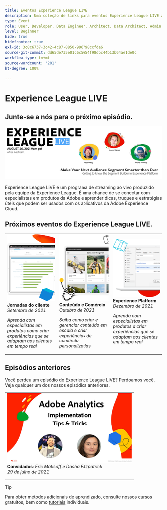 ```yaml
---
title: Eventos Experience League LIVE
description: Uma coleção de links para eventos Experience League LIVE anteriores
type: Event
role: User, Developer, Data Engineer, Architect, Data Architect, Admin, Leader
level: Beginner
hide: true
hidefromtoc: true
exl-id: 3c8c6737-3c42-4c87-8850-996798ccfda6
source-git-commit: dd65de735e01c6c5654f98dbc44b13b64ae1de0c
workflow-type: tm+mt
source-wordcount: '201'
ht-degree: 100%

---
```


# Experience League LIVE

## Junte-se a nós para o próximo episódio.

<a href="https://www.youtube.com/watch?v=rogVKsTFbWk"><img alt="clicar vai direcioná-lo para o lobby do YouTube para o Experience League Live" src="assets/1440x492.png" /></a>

Experience League LIVE é um programa de streaming ao vivo produzido pela equipe da Experience League.  É uma chance de se conectar com especialistas em produtos da Adobe e aprender dicas, truques e estratégias úteis que podem ser usados com os aplicativos da Adobe Experience Cloud.


## Próximos eventos do Experience League LIVE.

<table>
<tr>
  <td>
      <img alt="Serviços de conteúdo" src="./assets/journeys.png" />
     <div>
          <strong>Jornadas do cliente</strong>
     </div>
     <div>
          <em>Setembro de 2021</em>
     </div>
    <p>
    <em>Aprenda com especialistas em produtos como criar experiências que se adaptam aos clientes em tempo real</em>
    <p>
  </td>
  <td>
      <img alt="Serviços de conteúdo" src="./assets/content.png" />
     <div>
          <strong>Conteúdo e Comércio</strong>
     <div>
          <em>Outubro de 2021</em>
     </div>
     </div>
    <p>
    <em>Saiba como criar e gerenciar conteúdo em escala e criar experiências de comércio personalizadas</em>
    <p>
  </td>
  <td>
      <img alt="Serviços de conteúdo" src="./assets/platform.png" />
     <div>
          <strong>Experience Platform</strong>
     </div>
     <div>
          <em>Dezembro de 2021</em>
     </div>    
    <p>
    <em>Aprenda com especialistas em produtos a criar experiências que se adaptam aos clientes em tempo real</em>
    <p>
  </td>
</tr>
</table>


## Episódios anteriores

Você perdeu um episódio do Experience League LIVE? Perdoamos você. Veja qualquer um dos nossos episódios anteriores.

<table>
<tr>

<td>
    <a href="https://www.youtube.com/watch?v=lxOvLCzEGBI">
      <img height="225" width="400" alt="Experience League LIVE" src="assets/exl-live-after2.jpg" />
    </a>
     <div>
          <strong>Convidados</strong>: <i>Eric Matisoff e Dasha Fitzpatrick</i>
     </div>
     <div>
          <em>29 de julho de 2021</em>
     </div>    
    <p>
    <em></em>
    <p>
  </td>
</tr>
</table>

>[!TIP]
>
>Para obter métodos adicionais de aprendizado, consulte nossos [cursos](https://experienceleague.adobe.com/?lang=pt-BR#dashboard/learning) gratuitos, bem como [tutoriais](https://experienceleague.adobe.com/docs/home-tutorials.html?lang=pt-BR) individuais.
